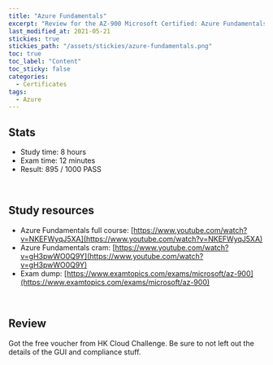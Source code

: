 ```yaml
---
title: "Azure Fundamentals"
excerpt: "Review for the AZ-900 Microsoft Certified: Azure Fundamentals certificate"
last_modified_at: 2021-05-21
stickies: true
stickies_path: "/assets/stickies/azure-fundamentals.png"
toc: true
toc_label: "Content"
toc_sticky: false
categories:
  - Certificates
tags:
  - Azure
---
```


## Stats
- Study time: 8 hours
- Exam time: 12 minutes
- Result: 895 / 1000 PASS

<br>

## Study resources
- Azure Fundamentals full course: [https://www.youtube.com/watch?v=NKEFWyqJ5XA](https://www.youtube.com/watch?v=NKEFWyqJ5XA)
- Azure Fundamentals cram: [https://www.youtube.com/watch?v=gH3pwWO0Q9Y](https://www.youtube.com/watch?v=gH3pwWO0Q9Y)
- Exam dump: [https://www.examtopics.com/exams/microsoft/az-900](https://www.examtopics.com/exams/microsoft/az-900)

<br>

## Review
Got the free voucher from HK Cloud Challenge. Be sure to not left out the details of the GUI and compliance stuff.

<br>
